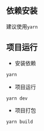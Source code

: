 ## 依赖安装

建议使用`yarn`

## 项目运行

- 安装依赖
```bash
yarn 
```

- 项目运行
```bash
yarn dev
```

- 项目打包
```bash
yarn build
```
